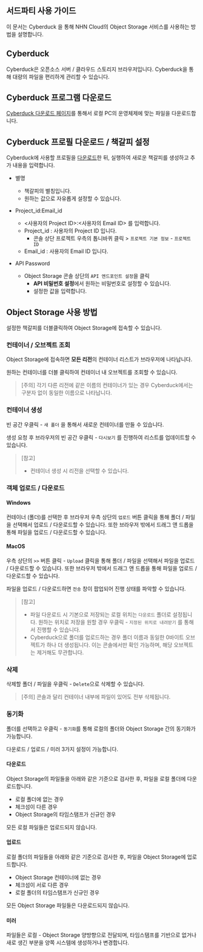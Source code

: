 ## 서드파티 사용 가이드
이 문서는 Cyberduck 을 통해 NHN Cloud의 Object Storage 서비스를 사용하는 방법을 설명합니다.

## Cyberduck

Cyberduck은 오픈소스 서버 / 클라우드 스토리지 브라우저입니다.
Cyberduck을 통해 대량의 파일을 편리하게 관리할 수 있습니다.

## Cyberduck 프로그램 다운로드

[Cyberduck 다운로드 페이지](https://cyberduck.io/download/)를 통해서 로컬 PC의 운영체제에 맞는 파일을 다운로드합니다.

## Cyberduck 프로필 다운로드 / 책갈피 설정

Cyberduck에 사용할 프로필을 [다운로드]()한 뒤, 실행하여 새로운 책갈피를 생성하고 추가 내용을 입력합니다.

- 별명
  - 책갈피의 별칭입니다.
  - 원하는 값으로 자유롭게 설정할 수 있습니다.

- Project_id:Email_id
  - <사용자의 Project ID>:<사용자의 Email ID> 를 입력합니다.
  - Project_id : 사용자의 Project ID 입니다.
    - 콘솔 상단 프로젝트 우측의 톱니바퀴 클릭 > `프로젝트 기본 정보` - `프로젝트 ID`
  - Email_id : 사용자의 Email ID 입니다.

- API Password
  - Object Storage 콘솔 상단의 `API 엔드포인트 설정`을 클릭
    - **API 비밀번호 설정**에서 원하는 비밀번호로 설정할 수 있습니다.
    - 설정한 값을 입력합니다.

## Object Storage 사용 방법

설정한 책갈피를 더블클릭하여 Object Storage에 접속할 수 있습니다.

### 컨테이너 / 오브젝트 조회

Object Storage에 접속하면 **모든 리전**의 컨테이너 리스트가 브라우저에 나타납니다.

원하는 컨테이너를 더블 클릭하여 컨테이너 내 오브젝트를 조회할 수 있습니다.

> [주의]
> 각기 다른 리전에 같은 이름의 컨테이너가 있는 경우 Cyberduck에서는 구분자 없이 동일한 이름으로 나타납니다.

### 컨테이너 생성

빈 공간 우클릭 - `새 폴더` 을 통해서 새로운 컨테이너를 만들 수 있습니다.

생성 요청 후 브라우저의 빈 공간 우클릭 - `다시보기` 를 진행하여 리스트를 업데이트할 수 있습니다.

> [참고]
> - 컨테이너 생성 시 리전을 선택할 수 있습니다.

### 객체 업로드 / 다운로드

#### Windows

컨테이너 (폴더)를 선택한 후 브라우저 우측 상단의 `업로드` 버튼 클릭을 통해 폴더 / 파일을 선택해서 업로드 / 다운로드할 수 있습니다.
또한 브라우저 밖에서 드래그 앤 드롭을 통해 파일을 업로드 / 다운로드할 수 있습니다.

#### MacOS

우측 상단의 `>>` 버튼 클릭 - `Upload` 클릭을 통해 폴더 / 파일을 선택해서 파일을 업로드 / 다운로드할 수 있습니다.
또한 브라우저 밖에서 드래그 앤 드롭을 통해 파일을 업로드 / 다운로드할 수 있습니다.

파일을 업로드 / 다운로드하면 `전송` 창이 팝업되어 진행 상태를 파악할 수 있습니다.

> [참고]
> - 파일 다운로드 시 기본으로 저장되는 로컬 위치는 `다운로드` 폴더로 설정됩니다. 원하는 위치로 저장을 원할 경우 우클릭 - `지정된 위치로 내려받기` 를 통해서 진행할 수 있습니다.
> - Cyberduck으로 폴더를 업로드하는 경우 폴더 이름과 동일한 0바이트 오브젝트가 하나 더 생성됩니다. 이는 콘솔에서만 확인 가능하며, 해당 오브젝트는 제거해도 무관합니다.

### 삭제

삭제할 폴더 / 파일을 우클릭 - `Delete`으로 삭제할 수 있습니다.

> [주의]
콘솔과 달리 컨테이너 내부에 파일이 있어도 전부 삭제됩니다.

### 동기화

폴더를 선택하고 우클릭 - `동기화`를 통해 로컬의 폴더와 Object Storage 간의 동기화가 가능합니다.

다운로드 / 업로드 / 미러 3가지 설정이 가능합니다.

#### 다운로드

Object Storage의 파일들을 아래와 같은 기준으로 검사한 후, 파일을 로컬 폴더에 다운로드합니다.

- 로컬 폴더에 없는 경우
- 체크섬이 다른 경우
- Object Storage의 타임스탬프가 신규인 경우

모든 로컬 파일들은 업로드되지 않습니다.

#### 업로드

로컬 폴더의 파일들을 아래와 같은 기준으로 검사한 후, 파일을 Object Storage에 업로드합니다.

- Object Storage 컨테이너에 없는 경우
- 체크섬이 서로 다른 경우
- 로컬 폴더의 타임스탬프가 신규인 경우

모든 Object Storage 파일들은 다운로드되지 않습니다.

#### 미러

파일들은 로컬 - Object Storage 양방향으로 전달되며, 타임스탬프를 기반으로 없거나 새로 생긴 부분을 양쪽 시스템에 생성하거나 변경합니다.


